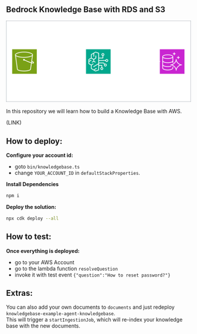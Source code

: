## Bedrock Knowledge Base with RDS and S3
![splash.png](documentation/splash.png)

In this repository we will learn how to build a Knowledge Base with AWS.

(LINK)

## How to deploy:

**Configure your account id:**
- goto `bin/knowledgebase.ts`
- change `YOUR_ACCOUNT_ID` in `defaultStackProperties`.

**Install Dependencies**
```bash
npm i
```

**Deploy the solution:**
```bash
npx cdk deploy --all
```


## How to test:
**Once everything is deployed:**
- go to your AWS Account
- go to the lambda function `resolveQuestion`
- invoke it with test event `{"question":"How to reset password?"}`


## Extras:
You can also add your own documents to `documents` and just redeploy `knowledgebase-example-agent-knowledgebase`.  
This will trigger a `startIngestionJob`, which will re-index your knowledge base with the new documents.


